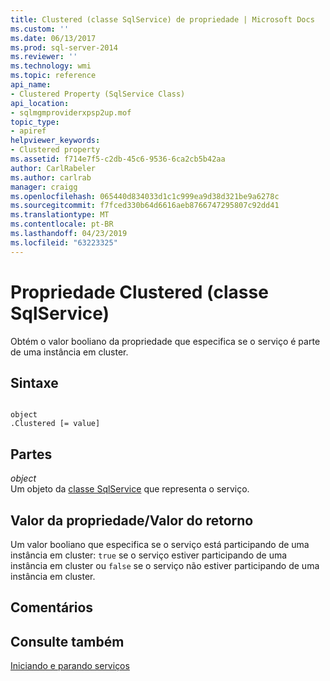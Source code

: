 ```yaml
---
title: Clustered (classe SqlService) de propriedade | Microsoft Docs
ms.custom: ''
ms.date: 06/13/2017
ms.prod: sql-server-2014
ms.reviewer: ''
ms.technology: wmi
ms.topic: reference
api_name:
- Clustered Property (SqlService Class)
api_location:
- sqlmgmproviderxpsp2up.mof
topic_type:
- apiref
helpviewer_keywords:
- Clustered property
ms.assetid: f714e7f5-c2db-45c6-9536-6ca2cb5b42aa
author: CarlRabeler
ms.author: carlrab
manager: craigg
ms.openlocfilehash: 065440d834033d1c1c999ea9d38d321be9a6278c
ms.sourcegitcommit: f7fced330b64d6616aeb8766747295807c92dd41
ms.translationtype: MT
ms.contentlocale: pt-BR
ms.lasthandoff: 04/23/2019
ms.locfileid: "63223325"
---
```

# <a name="clustered-property-sqlservice-class"></a>Propriedade Clustered (classe SqlService)
  Obtém o valor booliano da propriedade que especifica se o serviço é parte de uma instância em cluster.  
  
## <a name="syntax"></a>Sintaxe  
  
```  
  
object  
.Clustered [= value]  
```  
  
## <a name="parts"></a>Partes  
 *object*  
 Um objeto da [classe SqlService](sqlservice-class.md) que representa o serviço.  
  
## <a name="property-valuereturn-value"></a>Valor da propriedade/Valor do retorno  
 Um valor booliano que especifica se o serviço está participando de uma instância em cluster: `true` se o serviço estiver participando de uma instância em cluster ou `false` se o serviço não estiver participando de uma instância em cluster.  
  
## <a name="remarks"></a>Comentários  
  
## <a name="see-also"></a>Consulte também  
 [Iniciando e parando serviços](https://technet.microsoft.com/library/ms174886\(v=sql.105\).aspx)  
  
  
